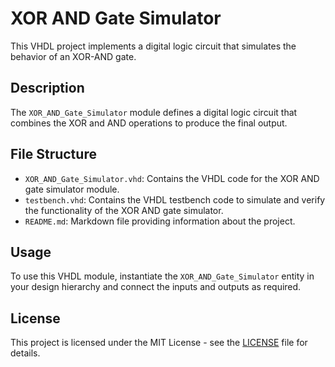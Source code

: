 # XOR AND Gate Simulator

This VHDL project implements a digital logic circuit that simulates the behavior of an XOR-AND gate.

## Description

The `XOR_AND_Gate_Simulator` module defines a digital logic circuit that combines the XOR and AND operations to produce the final output.

## File Structure

- `XOR_AND_Gate_Simulator.vhd`: Contains the VHDL code for the XOR AND gate simulator module.
- `testbench.vhd`: Contains the VHDL testbench code to simulate and verify the functionality of the XOR AND gate simulator.
- `README.md`: Markdown file providing information about the project.

## Usage

To use this VHDL module, instantiate the `XOR_AND_Gate_Simulator` entity in your design hierarchy and connect the inputs and outputs as required.

## License

This project is licensed under the MIT License - see the [LICENSE](LICENSE) file for details.
